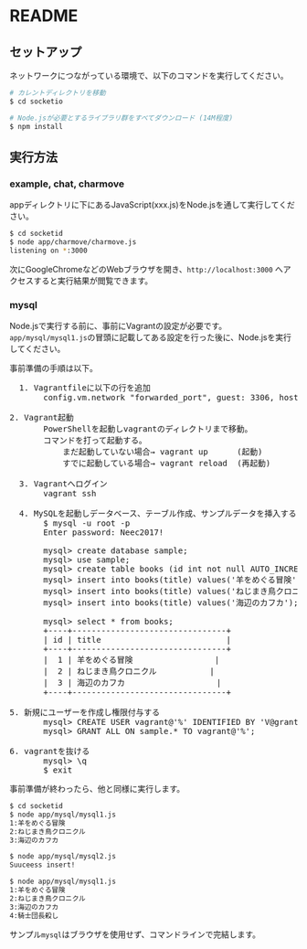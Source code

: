 # README

## セットアップ
ネットワークにつながっている環境で、以下のコマンドを実行してください。
```bash
# カレントディレクトリを移動
$ cd socketio

# Node.jsが必要とするライブラリ群をすべてダウンロード (14M程度)
$ npm install
```

## 実行方法
### example, chat, charmove
appディレクトリに下にあるJavaScript(xxx.js)をNode.jsを通して実行してください。
```bash
$ cd socketid
$ node app/charmove/charmove.js
listening on *:3000
```

次にGoogleChromeなどのWebブラウザを開き、`http://localhost:3000` へアクセスすると実行結果が閲覧できます。

### mysql
Node.jsで実行する前に、事前にVagrantの設定が必要です。
`app/mysql/mysql1.js`の冒頭に記載してある設定を行った後に、Node.jsを実行してください。

事前準備の手順は以下。
<pre>
  1. Vagrantfileに以下の行を追加
       config.vm.network "forwarded_port", guest: 3306, host: 13306

2. Vagrant起動
       PowerShellを起動しvagrantのディレクトリまで移動。
       コマンドを打って起動する。
           まだ起動していない場合→ vagrant up      (起動)
           すでに起動している場合→ vagrant reload  (再起動)

  3. Vagrantへログイン
	   vagrant ssh

  4. MySQLを起動しデータベース、テーブル作成、サンプルデータを挿入する
	   $ mysql -u root -p
	   Enter password: Neec2017!

	   mysql> create database sample;
	   mysql> use sample;
	   mysql> create table books (id int not null AUTO_INCREMENT, title varchar(64), PRIMARY KEY(id)); 
	   mysql> insert into books(title) values('羊をめぐる冒険');
 	   mysql> insert into books(title) values('ねじまき鳥クロニクル');
	   mysql> insert into books(title) values('海辺のカフカ');

	   mysql> select * from books;
	   +----+--------------------------------+
	   | id | title                          |
	   +----+--------------------------------+
	   |  1 | 羊をめぐる冒険                 |
	   |  2 | ねじまき鳥クロニクル           |
	   |  3 | 海辺のカフカ                   |
	   +----+--------------------------------+

5. 新規にユーザーを作成し権限付与する
	   mysql> CREATE USER vagrant@'%' IDENTIFIED BY 'V@grant2017';
	   mysql> GRANT ALL ON sample.* TO vagrant@'%';

6. vagrantを抜ける
	   mysql> \q
	   $ exit
</pre>

事前準備が終わったら、他と同様に実行します。
```bash
$ cd socketid
$ node app/mysql/mysql1.js
1:羊をめぐる冒険
2:ねじまき鳥クロニクル
3:海辺のカフカ

$ node app/mysql/mysql2.js 
Suuceess insert!

$ node app/mysql/mysql1.js 
1:羊をめぐる冒険
2:ねじまき鳥クロニクル
3:海辺のカフカ
4:騎士団長殺し
```
サンプル`mysql`はブラウザを使用せず、コマンドラインで完結します。
